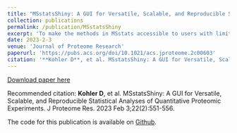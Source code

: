 ```yaml
---
title: "MSstatsShiny: A GUI for Versatile, Scalable, and Reproducible Statistical Analyses of Quantitative Proteomic Experiments"
collection: publications
permalink: /publication/MSstatsShiny
excerpt: 'To make the methods in MSstats accessible to users with limited programming and statistical background, we have created MSstatsShiny, an R-Shiny graphical user interface (GUI) integrated with MSstats, MSstatsTMT, and MSstatsPTM.'
date: 2023-2-3
venue: 'Journal of Proteome Research'
paperurl: 'https://pubs.acs.org/doi/10.1021/acs.jproteome.2c00603'
citation: '**Kohler D**, et al. MSstatsShiny: A GUI for Versatile, Scalable, and Reproducible Statistical Analyses of Quantitative Proteomic Experiments. J Proteome Res. 2023 Feb 3;22(2):551-556.'
---
```


[Download paper here](http://devonjkohler.github.io/files/MSstatsShiny.pdf)

Recommended citation: **Kohler D**, et al. MSstatsShiny: A GUI for Versatile, Scalable, and Reproducible Statistical Analyses of Quantitative Proteomic Experiments. J Proteome Res. 2023 Feb 3;22(2):551-556.

The code for this publication is available on [Github](https://github.com/Vitek-Lab/MSstatsShiny).
